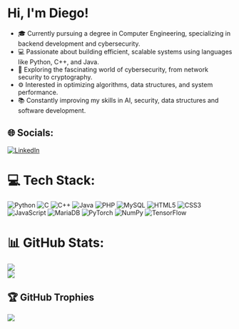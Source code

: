 # Hi, I'm Diego!
- 🎓 Currently pursuing a degree in Computer Engineering, specializing in backend development and cybersecurity.<br>
- 💻 Passionate about building efficient, scalable systems using languages like Python, C++, and Java.<br>
- 🔐 Exploring the fascinating world of cybersecurity, from network security to cryptography.<br>
- ⚙️ Interested in optimizing algorithms, data structures, and system performance.<br>
- 📚 Constantly improving my skills in AI, security, data structures and software development.


## 🌐 Socials:
[![LinkedIn](https://img.shields.io/badge/LinkedIn-%230077B5.svg?logo=linkedin&logoColor=white)](https://linkedin.com/in/diego-hernández-ortiz-60337432a) 

# 💻 Tech Stack:
![Python](https://img.shields.io/badge/python-3670A0?style=for-the-badge&logo=python&logoColor=ffdd54) ![C](https://img.shields.io/badge/c-%2300599C.svg?style=for-the-badge&logo=c&logoColor=white) ![C++](https://img.shields.io/badge/c++-%2300599C.svg?style=for-the-badge&logo=c%2B%2B&logoColor=white) ![Java](https://img.shields.io/badge/java-%23ED8B00.svg?style=for-the-badge&logo=openjdk&logoColor=white) ![PHP](https://img.shields.io/badge/php-%23777BB4.svg?style=for-the-badge&logo=php&logoColor=white) ![MySQL](https://img.shields.io/badge/mysql-4479A1.svg?style=for-the-badge&logo=mysql&logoColor=white) ![HTML5](https://img.shields.io/badge/html5-%23E34F26.svg?style=for-the-badge&logo=html5&logoColor=white) ![CSS3](https://img.shields.io/badge/css3-%231572B6.svg?style=for-the-badge&logo=css3&logoColor=white) ![JavaScript](https://img.shields.io/badge/javascript-%23323330.svg?style=for-the-badge&logo=javascript&logoColor=%23F7DF1E) ![MariaDB](https://img.shields.io/badge/MariaDB-003545?style=for-the-badge&logo=mariadb&logoColor=white) ![PyTorch](https://img.shields.io/badge/PyTorch-%23EE4C2C.svg?style=for-the-badge&logo=PyTorch&logoColor=white) ![NumPy](https://img.shields.io/badge/numpy-%23013243.svg?style=for-the-badge&logo=numpy&logoColor=white) ![TensorFlow](https://img.shields.io/badge/TensorFlow-%23FF6F00.svg?style=for-the-badge&logo=TensorFlow&logoColor=white)
# 📊 GitHub Stats:
![](https://github-readme-stats.vercel.app/api?username=Compi0&theme=highcontrast&hide_border=false&include_all_commits=false&count_private=false)<br/>
![](https://github-readme-streak-stats.herokuapp.com/?user=Compi0&theme=highcontrast&hide_border=false)<br/>

## 🏆 GitHub Trophies
![](https://github-profile-trophy.vercel.app/?username=Compi0&theme=radical&no-frame=false&no-bg=true&margin-w=4)

<!-- Proudly created with GPRM ( https://gprm.itsvg.in ) -->



<!---

- 🎓 Currently pursuing a degree in Computer Engineering, specializing in backend development and cybersecurity.
- 💻 Passionate about building efficient, scalable systems using languages like Python, C++, and Java.
- 🔐 Exploring the fascinating world of cybersecurity, from network security to cryptography.
- ⚙️ Interested in optimizing algorithms, data structures, and system performance.
- 📚 Constantly improving my skills in AI, security, data structures and software development.

![Diego's GitHub stats](https://github-readme-stats.vercel.app/api?username=Compi0&show_icons=true&theme=radical)
- 👋 Hi, I’m Diego
- 👀 I’m interested in applying my knowleadge in projects that in turn, allow me to acquire more
- 🌱 I’m currently learning Machine Learning, Cibersecurity and advanced graphs implementations.
- 💞️ I’m looking to collaborate on any coding project related to backend 
- 📫 How to reach me ...
- 😄 Pronouns: He
- ⚡ Fun fact: I love cats 
Compi0/Compi0 is a ✨ special ✨ repository because its `README.md` (this file) appears on your GitHub profile.
You can click the Preview link to take a look at your changes.
--->
